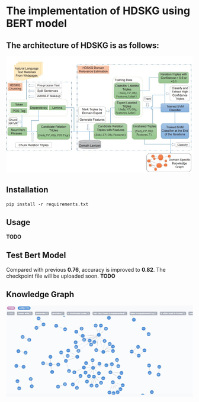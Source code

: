 # The implementation of HDSKG using BERT model

## The architecture of HDSKG is as follows:
![HDSKG-Framework](res/img/HDSKG-Framework.jpg)

## Installation
`pip install -r requirements.txt`

## Usage
__TODO__

## Test Bert Model
Compared with previous __0.76__, accuracy is improved to __0.82__. 
The checkpoint file will be uploaded soon.
__TODO__

## Knowledge Graph
![KG](res/img/KG-neo4j.jpg)








